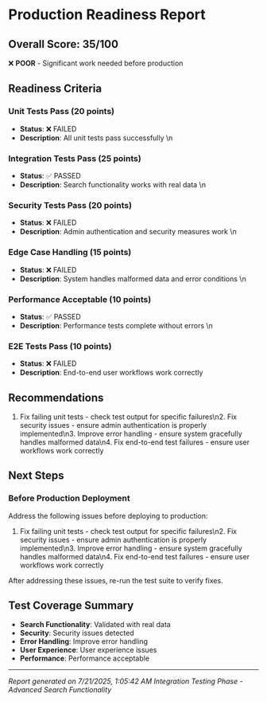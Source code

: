 # Production Readiness Report

## Overall Score: 35/100

❌ **POOR** - Significant work needed before production

## Readiness Criteria


### Unit Tests Pass (20 points)

- **Status**: ❌ FAILED
- **Description**: All unit tests pass successfully
\n
### Integration Tests Pass (25 points)

- **Status**: ✅ PASSED
- **Description**: Search functionality works with real data
\n
### Security Tests Pass (20 points)

- **Status**: ❌ FAILED
- **Description**: Admin authentication and security measures work
\n
### Edge Case Handling (15 points)

- **Status**: ❌ FAILED
- **Description**: System handles malformed data and error conditions
\n
### Performance Acceptable (10 points)

- **Status**: ✅ PASSED
- **Description**: Performance tests complete without errors
\n
### E2E Tests Pass (10 points)

- **Status**: ❌ FAILED
- **Description**: End-to-end user workflows work correctly


## Recommendations

1. Fix failing unit tests - check test output for specific failures\n2. Fix security issues - ensure admin authentication is properly implemented\n3. Improve error handling - ensure system gracefully handles malformed data\n4. Fix end-to-end test failures - ensure user workflows work correctly

## Next Steps


### Before Production Deployment

Address the following issues before deploying to production:

1. Fix failing unit tests - check test output for specific failures\n2. Fix security issues - ensure admin authentication is properly implemented\n3. Improve error handling - ensure system gracefully handles malformed data\n4. Fix end-to-end test failures - ensure user workflows work correctly

After addressing these issues, re-run the test suite to verify fixes.


## Test Coverage Summary

- **Search Functionality**: Validated with real data
- **Security**: Security issues detected
- **Error Handling**: Improve error handling
- **User Experience**: User experience issues
- **Performance**: Performance acceptable

---

*Report generated on 7/21/2025, 1:05:42 AM*
*Integration Testing Phase - Advanced Search Functionality*
